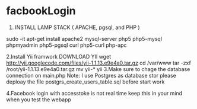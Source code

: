 facbookLogin
============
1. INSTALL LAMP STACK ( APACHE, pgsql, and PHP )

sudo -it
apt-get install apache2 mysql-server php5 php5-mysql phpmyadmin php5-pgsql curl php5-curl php-apc

2.Install Yii framwork 
DOWNLOAD YII
wget http://yii.googlecode.com/files/yii-1.1.13.e9e4a0.tar.gz
cd /var/www
tar -zxf /root/yii-1.1.13.e9e4a0.tar.gz
mv yii-* yii
3.Make sure to chage the database connection on main.php 
Note: I use Postgres as database stor please deploay the file postgrs_create_users_table.sql before start work

4.Facebook login with accesstoke is not real time keep this in your mind when you test the webapp 
